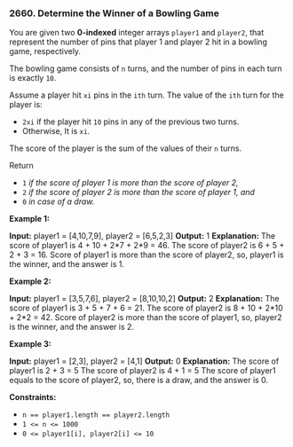 ### 2660\. Determine the Winner of a Bowling Game

You are given two **0-indexed** integer arrays `player1` and `player2`, that represent the number of pins that player 1 and player 2 hit in a bowling game, respectively.

The bowling game consists of `n` turns, and the number of pins in each turn is exactly `10`.

Assume a player hit `xi` pins in the `ith` turn. The value of the `ith` turn for the player is:

*   `2xi` if the player hit `10` pins in any of the previous two turns.
*   Otherwise, It is `xi`.

The score of the player is the sum of the values of their `n` turns.

Return

*   `1` _if the score of player 1 is more than the score of player 2,_
*   `2` _if the score of player 2 is more than the score of player 1, and_
*   `0` _in case of a draw._

**Example 1:**

**Input:** player1 = \[4,10,7,9\], player2 = \[6,5,2,3\]
**Output:** 1
**Explanation:** The score of player1 is 4 + 10 + 2\*7 + 2\*9 = 46.
The score of player2 is 6 + 5 + 2 + 3 = 16.
Score of player1 is more than the score of player2, so, player1 is the winner, and the answer is 1.

**Example 2:**

**Input:** player1 = \[3,5,7,6\], player2 = \[8,10,10,2\]
**Output:** 2
**Explanation:** The score of player1 is 3 + 5 + 7 + 6 = 21.
The score of player2 is 8 + 10 + 2\*10 + 2\*2 = 42.
Score of player2 is more than the score of player1, so, player2 is the winner, and the answer is 2.

**Example 3:**

**Input:** player1 = \[2,3\], player2 = \[4,1\]
**Output:** 0
**Explanation:** The score of player1 is 2 + 3 = 5
The score of player2 is 4 + 1 = 5
The score of player1 equals to the score of player2, so, there is a draw, and the answer is 0.

**Constraints:**

*   `n == player1.length == player2.length`
*   `1 <= n <= 1000`
*   `0 <= player1[i], player2[i] <= 10`
